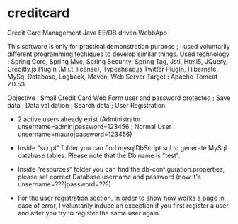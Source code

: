 # creditcard
Credit Card Management Java EE/DB driven WebbApp 

This software is only for practical demonstration purpose ; I used voluntarily different programming techiques to develop similar
things. Used technology  : Spring Core, Spring Mvc, Spring Security, Spring Tag, Jstl, Html5, JQuery, Creditly.js PlugIn (M.i.t. license),
Typeahead.js Twitter PlugIn, Hibernate, MySql Database, Logback, Maven, Web Server Target : Apache-Tomcat-7.0.53.

Objective : Small Credit Card Web Form user and password protected ; Save data ; Data validation ; Search data ; User Registration.

- 2 active users already exist (Administrator unsername=admin|password=123456 ; Normal User : unsername=mauro|password=123456)

- Inside "script" folder you can find mysqlDbScript.sql to generate MySql database tables. Please note that the Db name is "test".

- Inside "resources" folder you can find the db-configuration.properties, please set correct Database username and password
(now it's unsername=???|password=???)

- For the user registration section, in order to show how works a page in case of error, I voluntarily induce an exception
if you first register a user and after you try to register the same user again.
